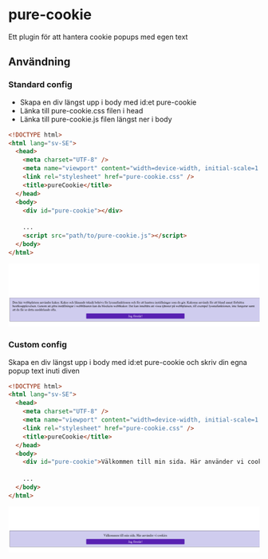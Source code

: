 # pure-cookie

Ett plugin för att hantera cookie popups med egen text

## Användning

### Standard config

- Skapa en div längst upp i body med id:et pure-cookie
- Länka till pure-cookie.css filen i head
- Länka till pure-cookie.js filen längst ner i body

```html
<!DOCTYPE html>
<html lang="sv-SE">
  <head>
    <meta charset="UTF-8" />
    <meta name="viewport" content="width=device-width, initial-scale=1.0" />
    <link rel="stylesheet" href="pure-cookie.css" />
    <title>pureCookie</title>
  </head>
  <body>
    <div id="pure-cookie"></div>

    ...
    <script src="path/to/pure-cookie.js"></script>
  </body>
</html>
```

![pure-cookie](assets/pure-cookie.png "pure-cookie standard config")

### Custom config

Skapa en div längst upp i body med id:et pure-cookie och skriv din egna popup text inuti diven

```html
<!DOCTYPE html>
<html lang="sv-SE">
  <head>
    <meta charset="UTF-8" />
    <meta name="viewport" content="width=device-width, initial-scale=1.0" />
    <link rel="stylesheet" href="pure-cookie.css" />
    <title>pureCookie</title>
  </head>
  <body>
    <div id="pure-cookie">Välkommen till min sida. Här använder vi cookies</div>

    ...
  </body>
</html>
```

![pure-cookie](assets/pure-cookie-custom.png "pure-cookie custom config")
